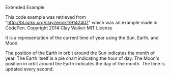 Extended Example

This code example was retrieved from "http://bl.ocks.org/clayzermk1/9142407" which was an example made in CodePen.
Copyright 2014 Clay Walker 
MIT License

It is a representation of the current time of year using the Sun, Earth, and Moon.

The position of the Earth in orbit around the Sun indicates the month of year. The Earth itself is a pie chart indicating the hour of day. The Moon's position in orbit around the Earth indicates the day of the month. The time is updated every second.

